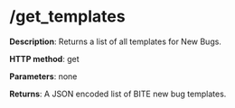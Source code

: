 # /get\_templates #
**Description**: Returns a list of all templates for New Bugs.

**HTTP method**: get

**Parameters**: none

**Returns**: A JSON encoded list of BITE new bug templates.